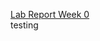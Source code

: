 
[Lab Report Week 0](https://github.com/ALDCLAB/cse15l-lab-reports/blob/main/lab-report-1-week-0.md)  
testing
